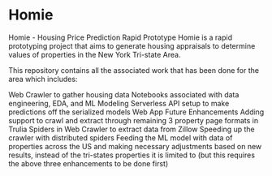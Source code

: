 # Homie
Homie - Housing Price Prediction Rapid Prototype
Homie is a rapid prototyping project that aims to generate housing appraisals to determine values of properties in the New York Tri-state Area.

This repository contains all the associated work that has been done for the area which includes:

Web Crawler to gather housing data
Notebooks associated with data engineering, EDA, and ML Modeling
Serverless API setup to make predictions off the serialized models
Web App
Future Enhancements
Adding support to crawl and extract through remaining 3 property page formats in Trulia
Spiders in Web Crawler to extract data from Zillow
Speeding up the crawler with distributed spiders
Feeding the ML model with data of properties across the US and making necessary adjustments based on new results, instead of the tri-states properties it is limited to (but this requires the above three enhancements to be done first)
